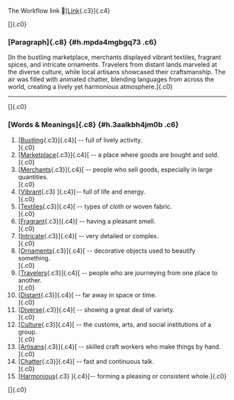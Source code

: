 The Workflow link
👏[[Link](https://www.google.com/url?q=http://www.google.com&sa=D&source=editors&ust=1758267087595426&usg=AOvVaw1NkzLwxtyyRZhL4T3-H9vU){.c3}]{.c4}

[]{.c0}

### [Paragraph]{.c8} {#h.mpda4mgbgq73 .c6}

[In the bustling marketplace, merchants displayed vibrant textiles,
fragrant spices, and intricate ornaments. Travelers from distant lands
marveled at the diverse culture, while local artisans showcased their
craftsmanship. The air was filled with animated chatter, blending
languages from across the world, creating a lively yet harmonious
atmosphere.]{.c0}

------------------------------------------------------------------------

[]{.c0}

### [Words & Meanings]{.c8} {#h.3aalkbh4jm0b .c6}

1.  [[Bustling](https://www.google.com/url?q=http://www.google.com&sa=D&source=editors&ust=1758267087596143&usg=AOvVaw3CsaYvSIOr7s93hB364cVZ){.c3}]{.c4}[ --
    full of lively activity.\
    ]{.c0}
2.  [[Marketplace](https://www.google.com/url?q=http://www.google.com&sa=D&source=editors&ust=1758267087596284&usg=AOvVaw2iV3glRAZnNYw7pN6sqCht){.c3}]{.c4}[ --
    a place where goods are bought and sold.\
    ]{.c0}
3.  [[Merchants](https://www.google.com/url?q=http://www.google.com&sa=D&source=editors&ust=1758267087596418&usg=AOvVaw3-Q5bgvRlVBPFvMgxpHEur){.c3}]{.c4}[ --
    people who sell goods, especially in large quantities.\
    ]{.c0}
4.  [[Vibrant](https://www.google.com/url?q=http://www.google.com&sa=D&source=editors&ust=1758267087596571&usg=AOvVaw200ExFbc32-8ovOub3BSaq){.c3}
    ]{.c4}[-- full of life and energy.\
    ]{.c0}
5.  [[Textiles](https://www.google.com/url?q=http://www.google.com&sa=D&source=editors&ust=1758267087596689&usg=AOvVaw24hPPCqw-OjZ6RC4wGpJPj){.c3}]{.c4}[ --
    types of cloth or woven fabric.\
    ]{.c0}
6.  [[Fragrant](https://www.google.com/url?q=http://www.google.com&sa=D&source=editors&ust=1758267087596805&usg=AOvVaw3LUtEBaiI80hMOhcyuPy5f){.c3}]{.c4}[ --
    having a pleasant smell.\
    ]{.c0}
7.  [[Intricate](https://www.google.com/url?q=http://www.google.com&sa=D&source=editors&ust=1758267087596948&usg=AOvVaw14vEPUXZ4xbNVlvD2ItXDY){.c3}]{.c4}[ --
    very detailed or complex.\
    ]{.c0}
8.  [[Ornaments](https://www.google.com/url?q=http://www.google.com&sa=D&source=editors&ust=1758267087597062&usg=AOvVaw3pDmZf1KtdZ-vFbuWk8k8M){.c3}]{.c4}[ --
    decorative objects used to beautify something.\
    ]{.c0}
9.  [[Travelers](https://www.google.com/url?q=http://www.google.com&sa=D&source=editors&ust=1758267087597316&usg=AOvVaw0QBlI6A6rYzLzvzsvC2MZZ){.c3}]{.c4}[ --
    people who are journeying from one place to another.\
    ]{.c0}
10. [[Distant](https://www.google.com/url?q=http://www.google.com&sa=D&source=editors&ust=1758267087597457&usg=AOvVaw3A6hBb7vJpg9VPNnIhzL72){.c3}]{.c4}[ --
    far away in space or time.\
    ]{.c0}
11. [[Diverse](https://www.google.com/url?q=http://www.google.com&sa=D&source=editors&ust=1758267087597571&usg=AOvVaw1MDyKCcw66dPO3r3Vw29zb){.c3}]{.c4}[ --
    showing a great deal of variety.\
    ]{.c0}
12. [[Culture](https://www.google.com/url?q=http://www.google.com&sa=D&source=editors&ust=1758267087597748&usg=AOvVaw1CacyQYV38Js0ZDtU090r_){.c3}]{.c4}[ --
    the customs, arts, and social institutions of a group.\
    ]{.c0}
13. [[Artisans](https://www.google.com/url?q=http://www.google.com&sa=D&source=editors&ust=1758267087598002&usg=AOvVaw23aFEjF9qyy3TFHMD-jGWY){.c3}]{.c4}[ --
    skilled craft workers who make things by hand.\
    ]{.c0}
14. [[Chatter](https://www.google.com/url?q=http://www.google.com&sa=D&source=editors&ust=1758267087598143&usg=AOvVaw3M5Ocig8DhWCTqDFGYRWk-){.c3}]{.c4}[ --
    fast and continuous talk.\
    ]{.c0}
15. [[Harmonious](https://www.google.com/url?q=http://www.google.com&sa=D&source=editors&ust=1758267087598265&usg=AOvVaw1Q3F2wHzvFeV2Q0Usg9MYh){.c3}
    ]{.c4}[-- forming a pleasing or consistent whole.]{.c0}

[]{.c0}
